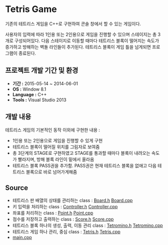 # Tetris Game
기존의 테트리스 게임을 C++로 구현하여 콘솔 창에서 할 수 있는 게임이다. 

사용자의 입력에 따라 1인용 또는 2인용으로 게임을 진행할 수 있으며 스테이지는 총 3개로 구성되어있다. 다음 스테이지로 이동할 때마다 테트리스 블록이 떨어지는 속도가 증가하고 방해하는 벽돌 라인들이 추가된다. 테트리스 블록이 게임 틀을 넘게되면 프로그램이 종료된다.

## 프로젝트 개발 기간 및 환경
* **기간 :** 2015-05-14 ~ 2014-06-01
* **OS :** Window 8.1
* **Language :** C++
* **Tools :** Visual Studio 2013 

## 개발 내용
테트리스 게임의 기본적인 동작 이외에 구현한 내용 :
* 1인용 또는 2인용으로 게임을 진행할 수 있게 구현
* 테트리스 블록이 떨어질 위치를 그림자로 보여줌
* 총 3단계의 STAGE로 구현하였고 STAGE를 통과할 때마다 블록이 내려오는 속도가 빨라지며, 방해 블록 라인이 밑에서 올라옴
* 테트리스 블록 PASS권을 추가함. PASS권은 현재 테트리스 블록을 없애고 다음 테트리스 블록으로 바로 넘어가게해줌

## Source
* 테트리스 판 배열의 상태를 관리하는 class : [Board.h](https://github.com/parkseulkee/tetris_game/blob/master/Board.h) [Board.cpp](https://github.com/parkseulkee/tetris_game/blob/master/Board.cpp)
* 키 입력을 처리하는 class : [Controller.h](https://github.com/parkseulkee/tetris_game/blob/master/Controller.h) [Controller.cpp](https://github.com/parkseulkee/tetris_game/blob/master/Controller.cpp)
* 좌표를 처리하는 class : [Point.h](https://github.com/parkseulkee/tetris_game/blob/master/Point.h) [Point.cpp](https://github.com/parkseulkee/tetris_game/blob/master/Point.cpp) 
* 점수를 저장하고 출력하는 class : [Score.h](https://github.com/parkseulkee/tetris_game/blob/master/Score.h) [Score.cpp](https://github.com/parkseulkee/tetris_game/blob/master/Score.cpp)
* 테트리스 블록 하나의 생성, 출력, 이동 관리 class : [Tetromino.h](https://github.com/parkseulkee/tetris_game/blob/master/Tetromino.h) [Tetromino.cpp](https://github.com/parkseulkee/tetris_game/blob/master/Tetromino.cpp)
* 테트리스 게임 하나 관리, 중심 class : [Tetris.h](https://github.com/parkseulkee/tetris_game/blob/master/Tetris.h) [Tetris.cpp](https://github.com/parkseulkee/tetris_game/blob/master/Tetris.cpp) 
* [main.cpp](https://github.com/parkseulkee/tetris_game/blob/master/main.cpp)
